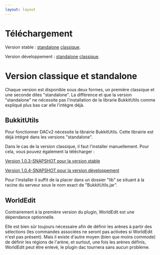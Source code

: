 ```yaml
---
layout: layout
---
```


Téléchargement
======================

Version stable : [standalone](/downloads/dac2-0.8.0-standalone.jar) [classique](/downloads/dac2-0.8.0.jar).

Version développement : [standalone](/downloads/dac2-1.0.0-SNAPSHOT-standalone.jar) [classique](/downloads/dac2-1.0.0-SNAPSHOT.jar).


Version classique et standalone
======================

Chaque version est disponible sous deux formes, un première classique et une seconde dites "standalone".
La différence et que la version "standalone" ne nécessite pas l'installation de la librarie BukkitUtils comme expliqué plus bas car elle l'intègre déjà.

BukkitUtils
------------

Pour fonctionner DACv2 nécessite la librairie BukkitUtils. Cette librairie est déjà intégré dans les versions "standalone".

Dans le cas de la version classique, il faut l'installer manuellement. Pour cela, vous pouvez également la télécharger :

[Version 1.0.3-SNAPSHOT pour la version stable](/downloads/bukkitutils-1.0.3-SNAPSHOT.jar)

[Version 1.0.4-SNAPSHOT pour la version développement](/downloads/bukkitutils-1.0.4-SNAPSHOT.jar)

Pour l'installer il suffit de la placer dans un dossier "lib" se situant à la racine du serveur sous le nom exact de "BukkitUtils.jar".

WorldEdit
------------

Contrairement à la première version du plugin, WorldEdit est une dépendance optionnelle.

Elle est bien sûr toujours nécessaire afin de définir les arènes à partir des sélections (les commandes associées ne seront pas activées si WorldEdit n'est pas présent).
Mais il existe d'autre moyen (bien que moins commode) de définir les régions de l'arène, et surtout, une fois les arènes définis, WorldEdit peut être enlevé, le plugin dac tournera sans aucun problème.